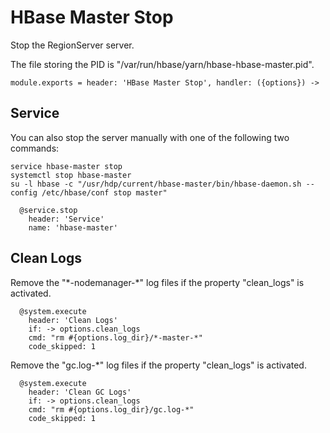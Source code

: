 
# HBase Master Stop

Stop the RegionServer server.

The file storing the PID is "/var/run/hbase/yarn/hbase-hbase-master.pid".

    module.exports = header: 'HBase Master Stop', handler: ({options}) ->


## Service

You can also stop the server manually with one of the following two commands:

```
service hbase-master stop
systemctl stop hbase-master
su -l hbase -c "/usr/hdp/current/hbase-master/bin/hbase-daemon.sh --config /etc/hbase/conf stop master"
```

      @service.stop
        header: 'Service'
        name: 'hbase-master'

## Clean Logs

Remove the "\*-nodemanager-\*" log files if the property "clean_logs" is
activated.

      @system.execute
        header: 'Clean Logs'
        if: -> options.clean_logs
        cmd: "rm #{options.log_dir}/*-master-*"
        code_skipped: 1

Remove the "gc.log-*" log files if the property "clean_logs" is activated.

      @system.execute
        header: 'Clean GC Logs'
        if: -> options.clean_logs
        cmd: "rm #{options.log_dir}/gc.log-*"
        code_skipped: 1
